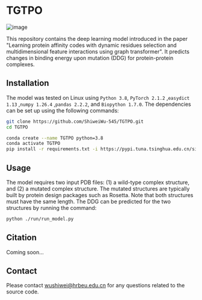 # TGTPO

![image](https://github.com/ShiweiWu-545/TGTPO/blob/main/data/overview.jpg)

This repository contains the deep learning model introduced in the paper "Learning protein affinity codes with dynamic residues selection and multidimensional feature interactions using graph transformer". It predicts changes in binding energy upon mutation (DDG) for protein-protein complexes.

## Installation

The model was tested on Linux using  `Python 3.8`, `PyTorch 2.1.2` ,`easydict 1.13` ,`numpy 1.26.4` ,`pandas 2.2.2`, and `Biopython 1.7.0`. The dependencies can be set up using the following commands:

```bash
git clone https://github.com/ShiweiWu-545/TGTPO.git
cd TGTPO

conda create --name TGTPO python=3.8
conda activate TGTPO
pip install -r requirements.txt -i https://pypi.tuna.tsinghua.edu.cn/simple
```

## Usage

The model requires two input PDB files: (1) a wild-type complex structure, and (2) a mutated complex structure. The mutated structures are typically built by protein design packages such as Rosetta. Note that both structures must have the same length. The DDG can be predicted for the two structures by running the command:

```bash
python ./run/run_model.py
```

## Citation

Coming soon...

## Contact

Please contact wushiwei@hrbeu.edu.cn for any questions related to the source code.
